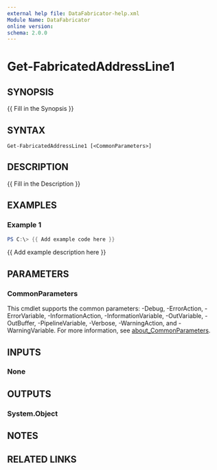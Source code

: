 ```yaml
---
external help file: DataFabricator-help.xml
Module Name: DataFabricator
online version:
schema: 2.0.0
---
```


# Get-FabricatedAddressLine1

## SYNOPSIS
{{ Fill in the Synopsis }}

## SYNTAX

```
Get-FabricatedAddressLine1 [<CommonParameters>]
```

## DESCRIPTION
{{ Fill in the Description }}

## EXAMPLES

### Example 1
```powershell
PS C:\> {{ Add example code here }}
```

{{ Add example description here }}

## PARAMETERS

### CommonParameters
This cmdlet supports the common parameters: -Debug, -ErrorAction, -ErrorVariable, -InformationAction, -InformationVariable, -OutVariable, -OutBuffer, -PipelineVariable, -Verbose, -WarningAction, and -WarningVariable. For more information, see [about_CommonParameters](http://go.microsoft.com/fwlink/?LinkID=113216).

## INPUTS

### None

## OUTPUTS

### System.Object
## NOTES

## RELATED LINKS
